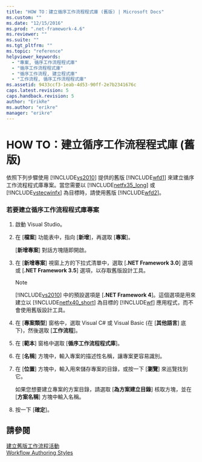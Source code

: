 ```yaml
---
title: "HOW TO：建立循序工作流程程式庫 (舊版) | Microsoft Docs"
ms.custom: ""
ms.date: "12/15/2016"
ms.prod: ".net-framework-4.6"
ms.reviewer: ""
ms.suite: ""
ms.tgt_pltfrm: ""
ms.topic: "reference"
helpviewer_keywords: 
  - "專案, 循序工作流程程式庫"
  - "循序工作流程程式庫"
  - "循序工作流程, 建立程式庫"
  - "工作流程, 循序工作流程程式庫"
ms.assetid: 9433ccf3-1eab-4d53-90ff-2e7b2341676c
caps.latest.revision: 5
caps.handback.revision: 5
author: "ErikRe"
ms.author: "erikre"
manager: "erikre"
---
```

# HOW TO：建立循序工作流程程式庫 (舊版)
依照下列步驟使用 [!INCLUDE[vs2010](../modeling/includes/vs2010_md.md)] 提供的舊版 [!INCLUDE[wfd1](../workflow-designer/includes/wfd1_md.md)] 來建立循序工作流程程式庫專案。當您需要以 [!INCLUDE[netfx35_long](../workflow-designer/includes/netfx35_long_md.md)] 或 [!INCLUDE[vstecwinfx](../workflow-designer/includes/vstecwinfx_md.md)] 為目標時，請使用舊版 [!INCLUDE[wfd2](../workflow-designer/includes/wfd2_md.md)]。  
  
### 若要建立循序工作流程程式庫專案  
  
1.  啟動 Visual Studio。  
  
2.  在 \[**檔案**\] 功能表中，指向 \[**新增**\]，再選取 \[**專案**\]。  
  
     \[**新增專案**\] 對話方塊隨即開啟。  
  
3.  在 \[**新增專案**\] 視窗上方的下拉式清單中，選取 \[**.NET Framework 3.0**\] 選項或 \[**.NET Framework 3.5**\] 選項，以存取舊版設計工具。  
  
    > [!NOTE]
    >  [!INCLUDE[vs2010](../modeling/includes/vs2010_md.md)] 中的預設選項是 \[**.NET Framework 4**\]。這個選項是用來建立以 [!INCLUDE[netfx40_short](../workflow-designer/includes/netfx40_short_md.md)] 為目標的 [!INCLUDE[wf](../workflow-designer/includes/wf_md.md)] 應用程式，而不會使用舊版設計工具。  
  
4.  在 \[**專案類型**\] 窗格中，選取 Visual C\# 或 Visual Basic \(在 \[**其他語言**\] 底下\)，然後選取 \[**工作流程**\]。  
  
5.  在 \[**範本**\] 窗格中選取 \[**循序工作流程程式庫**\]。  
  
6.  在 \[**名稱**\] 方塊中，輸入專案的描述性名稱，讓專案更容易識別。  
  
7.  在 \[**位置**\] 方塊中，輸入用來儲存專案的目錄，或按一下 \[**瀏覽**\] 來巡覽找到它。  
  
     如果您想要建立專案的方案目錄，請選取 \[**為方案建立目錄**\] 核取方塊，並在 \[**方案名稱**\] 方塊中輸入名稱。  
  
8.  按一下 \[**確定**\]。  
  
## 請參閱  
 [建立舊版工作流程活動](../workflow-designer/creating-legacy-workflow-projects.md)   
 [Workflow Authoring Styles](http://msdn.microsoft.com/zh-tw/aacf4ec6-da05-4974-958a-974769dda739)